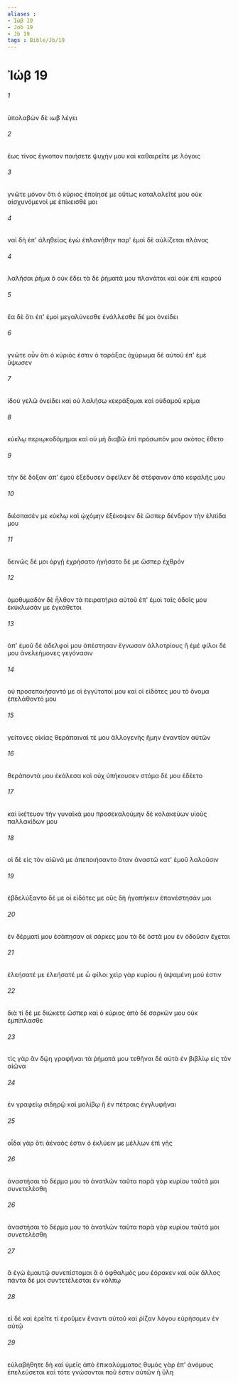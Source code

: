 ```yaml
---
aliases : 
- Ἰώβ 19
- Job 19
- Jb 19
tags : Bible/Jb/19
---
```


# Ἰώβ 19

###### 1
ὑπολαβὼν δὲ ιωβ λέγει
###### 2
ἕως τίνος ἔγκοπον ποιήσετε ψυχήν μου καὶ καθαιρεῖτε με λόγοις
###### 3
γνῶτε μόνον ὅτι ὁ κύριος ἐποίησέ με οὕτως καταλαλεῖτέ μου οὐκ αἰσχυνόμενοί με ἐπίκεισθέ μοι
###### 4
ναὶ δὴ ἐπ' ἀληθείας ἐγὼ ἐπλανήθην παρ' ἐμοὶ δὲ αὐλίζεται πλάνος
###### 4
λαλῆσαι ῥῆμα ὃ οὐκ ἔδει τὰ δὲ ῥήματά μου πλανᾶται καὶ οὐκ ἐπὶ καιροῦ
###### 5
ἔα δὲ ὅτι ἐπ' ἐμοὶ μεγαλύνεσθε ἐνάλλεσθε δέ μοι ὀνείδει
###### 6
γνῶτε οὖν ὅτι ὁ κύριός ἐστιν ὁ ταράξας ὀχύρωμα δὲ αὐτοῦ ἐπ' ἐμὲ ὕψωσεν
###### 7
ἰδοὺ γελῶ ὀνείδει καὶ οὐ λαλήσω κεκράξομαι καὶ οὐδαμοῦ κρίμα
###### 8
κύκλῳ περιῳκοδόμημαι καὶ οὐ μὴ διαβῶ ἐπὶ πρόσωπόν μου σκότος ἔθετο
###### 9
τὴν δὲ δόξαν ἀπ' ἐμοῦ ἐξέδυσεν ἀφεῖλεν δὲ στέφανον ἀπὸ κεφαλῆς μου
###### 10
διέσπασέν με κύκλῳ καὶ ᾠχόμην ἐξέκοψεν δὲ ὥσπερ δένδρον τὴν ἐλπίδα μου
###### 11
δεινῶς δέ μοι ὀργῇ ἐχρήσατο ἡγήσατο δέ με ὥσπερ ἐχθρόν
###### 12
ὁμοθυμαδὸν δὲ ἦλθον τὰ πειρατήρια αὐτοῦ ἐπ' ἐμοὶ ταῖς ὁδοῖς μου ἐκύκλωσάν με ἐγκάθετοι
###### 13
ἀπ' ἐμοῦ δὲ ἀδελφοί μου ἀπέστησαν ἔγνωσαν ἀλλοτρίους ἢ ἐμέ φίλοι δέ μου ἀνελεήμονες γεγόνασιν
###### 14
οὐ προσεποιήσαντό με οἱ ἐγγύτατοί μου καὶ οἱ εἰδότες μου τὸ ὄνομα ἐπελάθοντό μου
###### 15
γείτονες οἰκίας θεράπαιναί τέ μου ἀλλογενὴς ἤμην ἐναντίον αὐτῶν
###### 16
θεράποντά μου ἐκάλεσα καὶ οὐχ ὑπήκουσεν στόμα δέ μου ἐδέετο
###### 17
καὶ ἱκέτευον τὴν γυναῖκά μου προσεκαλούμην δὲ κολακεύων υἱοὺς παλλακίδων μου
###### 18
οἱ δὲ εἰς τὸν αἰῶνά με ἀπεποιήσαντο ὅταν ἀναστῶ κατ' ἐμοῦ λαλοῦσιν
###### 19
ἐβδελύξαντο δέ με οἱ εἰδότες με οὓς δὴ ἠγαπήκειν ἐπανέστησάν μοι
###### 20
ἐν δέρματί μου ἐσάπησαν αἱ σάρκες μου τὰ δὲ ὀστᾶ μου ἐν ὀδοῦσιν ἔχεται
###### 21
ἐλεήσατέ με ἐλεήσατέ με ὦ φίλοι χεὶρ γὰρ κυρίου ἡ ἁψαμένη μού ἐστιν
###### 22
διὰ τί δέ με διώκετε ὥσπερ καὶ ὁ κύριος ἀπὸ δὲ σαρκῶν μου οὐκ ἐμπίπλασθε
###### 23
τίς γὰρ ἂν δῴη γραφῆναι τὰ ῥήματά μου τεθῆναι δὲ αὐτὰ ἐν βιβλίῳ εἰς τὸν αἰῶνα
###### 24
ἐν γραφείῳ σιδηρῷ καὶ μολίβῳ ἢ ἐν πέτραις ἐγγλυφῆναι
###### 25
οἶδα γὰρ ὅτι ἀέναός ἐστιν ὁ ἐκλύειν με μέλλων ἐπὶ γῆς
###### 26
ἀναστήσαι τὸ δέρμα μου τὸ ἀνατλῶν ταῦτα παρὰ γὰρ κυρίου ταῦτά μοι συνετελέσθη
###### 26
ἀναστήσαι τὸ δέρμα μου τὸ ἀνατλῶν ταῦτα παρὰ γὰρ κυρίου ταῦτά μοι συνετελέσθη
###### 27
ἃ ἐγὼ ἐμαυτῷ συνεπίσταμαι ἃ ὁ ὀφθαλμός μου ἑόρακεν καὶ οὐκ ἄλλος πάντα δέ μοι συντετέλεσται ἐν κόλπῳ
###### 28
εἰ δὲ καὶ ἐρεῖτε τί ἐροῦμεν ἔναντι αὐτοῦ καὶ ῥίζαν λόγου εὑρήσομεν ἐν αὐτῷ
###### 29
εὐλαβήθητε δὴ καὶ ὑμεῖς ἀπὸ ἐπικαλύμματος θυμὸς γὰρ ἐπ' ἀνόμους ἐπελεύσεται καὶ τότε γνώσονται ποῦ ἐστιν αὐτῶν ἡ ὕλη
